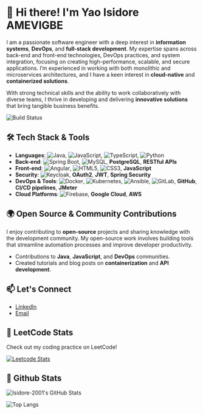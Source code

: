 # 👋 Hi there! I'm Yao Isidore AMEVIGBE

I am a passionate software engineer with a deep interest in **information systems**, **DevOps**, and **full-stack development**. My expertise spans across back-end and front-end technologies, DevOps practices, and system integration, focusing on creating high-performance, scalable, and secure applications. I’m experienced in working with both monolithic and microservices architectures, and I have a keen interest in **cloud-native** and **containerized solutions**.

With strong technical skills and the ability to work collaboratively with diverse teams, I thrive in developing and delivering **innovative solutions** that bring tangible business benefits.

![Build Status](https://img.shields.io/badge/build-passing-brightgreen)

## 🛠️ Tech Stack & Tools

- **Languages**: ![Java](https://img.shields.io/badge/Java-ED8B00?style=flat&logo=java&logoColor=white), ![JavaScript](https://img.shields.io/badge/JavaScript-323330?style=flat&logo=javascript&logoColor=F7DF1E), ![TypeScript](https://img.shields.io/badge/TypeScript-3178C6?style=flat&logo=typescript&logoColor=white), ![Python](https://img.shields.io/badge/Python-3670A0?style=flat&logo=python&logoColor=ffdd54)
- **Back-end**: ![Spring Boot](https://img.shields.io/badge/Spring_Boot-6DB33F?style=flat&logo=spring-boot&logoColor=white), ![MySQL](https://img.shields.io/badge/MySQL-4479A1?style=flat&logo=mysql&logoColor=white), **PostgreSQL**, **RESTful APIs**
- **Front-end**: ![Angular](https://img.shields.io/badge/Angular-DD0031?style=flat&logo=angular&logoColor=white), ![HTML5](https://img.shields.io/badge/HTML5-E34F26?style=flat&logo=html5&logoColor=white), ![CSS3](https://img.shields.io/badge/CSS3-1572B6?style=flat&logo=css3&logoColor=white), **JavaScript**
- **Security**: ![Keycloak](https://img.shields.io/badge/Keycloak-000000?style=flat&logo=keycloak&logoColor=white), **OAuth2**, **JWT**, **Spring Security**
- **DevOps & Tools**: ![Docker](https://img.shields.io/badge/Docker-2496ED?style=flat&logo=docker&logoColor=white), ![Kubernetes](https://img.shields.io/badge/Kubernetes-326CE5?style=flat&logo=kubernetes&logoColor=white), ![Ansible](https://img.shields.io/badge/Ansible-EE0000?style=flat&logo=ansible&logoColor=white), ![GitLab](https://img.shields.io/badge/GitLab-FCA121?style=flat&logo=gitlab&logoColor=white), **GitHub**, **CI/CD pipelines**, **JMeter**
- **Cloud Platforms**: ![Firebase](https://img.shields.io/badge/Firebase-FFCA28?style=flat&logo=firebase&logoColor=black), **Google Cloud**, **AWS**

## 🌍 Open Source & Community Contributions

I enjoy contributing to **open-source** projects and sharing knowledge with the development community. My open-source work involves building tools that streamline automation processes and improve developer productivity.

- Contributions to **Java**, **JavaScript**, and **DevOps** communities.
- Created tutorials and blog posts on **containerization** and **API development**.

## 📫 Let's Connect

- [LinkedIn](https://www.linkedin.com/in/isidore-amevigbe-8727bb175/)
- [Email](mailto:amevigbe41@gmail.com)

## 🧠 LeetCode Stats

Check out my coding practice on LeetCode!

[![Leetcode Stats](https://leetcard.jacoblin.cool/amevigbe41)](https://leetcode.com/amevigbe41)

## 🧠 Github Stats

![Isidore-2001's GitHub Stats](https://github-readme-stats.vercel.app/api?username=Isidore-2001&show_icons=true&theme=radical)

![Top Langs](https://github-readme-stats.vercel.app/api/top-langs/?username=Isidore-2001&layout=compact)

